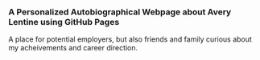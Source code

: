 ### A Personalized Autobiographical Webpage about Avery Lentine using GitHub Pages

A place for potential employers, but also friends and family curious about my acheivements and career direction. 